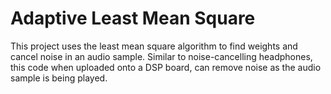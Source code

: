 # Adaptive Least Mean Square
This project uses the least mean square algorithm to find weights and cancel noise in an audio sample. Similar to noise-cancelling headphones, this code when uploaded onto a DSP board, can remove noise as the audio sample is being played.
